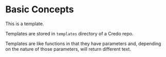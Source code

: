 # Basic Concepts

This is a template.

Templates are stored in `templates` directory of a Credo repo.

Templates are like functions in that they have parameters and, depending on the nature of those parameters, will return different text.

